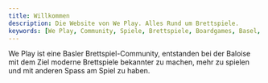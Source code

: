 ```yaml
---
title: Willkommen
description: Die Website von We Play. Alles Rund um Brettspiele.
keywords: [We Play, Community, Spiele, Brettspiele, Boardgames, Basel, Baloise]
---
```


We Play ist eine Basler Brettspiel-Community, entstanden bei der Baloise mit dem Ziel
moderne Brettspiele bekannter zu machen, mehr zu spielen und mit anderen Spass
am Spiel zu haben.
